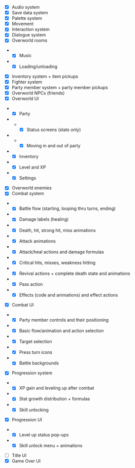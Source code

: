 - [x] Audio system
- [x] Save data system
- [x] Palette system
- [x] Movement
- [x] Interaction system
- [x] Dialogue system
- [x] Overworld rooms
- - [x] Music
- - [x] Loading/unloading
- [x] Inventory system + item pickups
- [x] Fighter system
- [x] Party member system + party member pickups
- [x] Overworld NPCs (friends)
- [x] Overworld UI
- - [x] Party
- - - [x] Status screens (stats only)
- - - [x] Moving in and out of party
- - [x] Inventory
- - [x] Level and XP
- - [x] Settings
- [x] Overworld enemies
- [x] Combat system
- - [x] Battle flow (starting, looping thru turns, ending)
- - [x] Damage labels (healing)
- - [x] Death, hit, strong hit, miss animations
- - [x] Attack animations
- - [x] Attack/heal actions and damage formulas
- - [x] Critical hits, misses, weakness hitting
- - [x] Revival actions + complete death state and animations
- - [x] Pass action
- - [x] Effects (code and animations) and effect actions
- [x] Combat UI
- - [x] Party member controls and their positioning
- - [x] Basic flow/animation and action selection
- - [x] Target selection
- - [x] Press turn icons
- - [x] Battle backgrounds
- [x] Progression system
- - [x] XP gain and leveling up after combat
- - [x] Stat growth distribution + formulas
- - [x] Skill unlocking
- [x] Progression UI
- - [x] Level up status pop-ups
- - [x] Skill unlock menu + animations
- [ ] Title UI
- [x] Game Over UI
